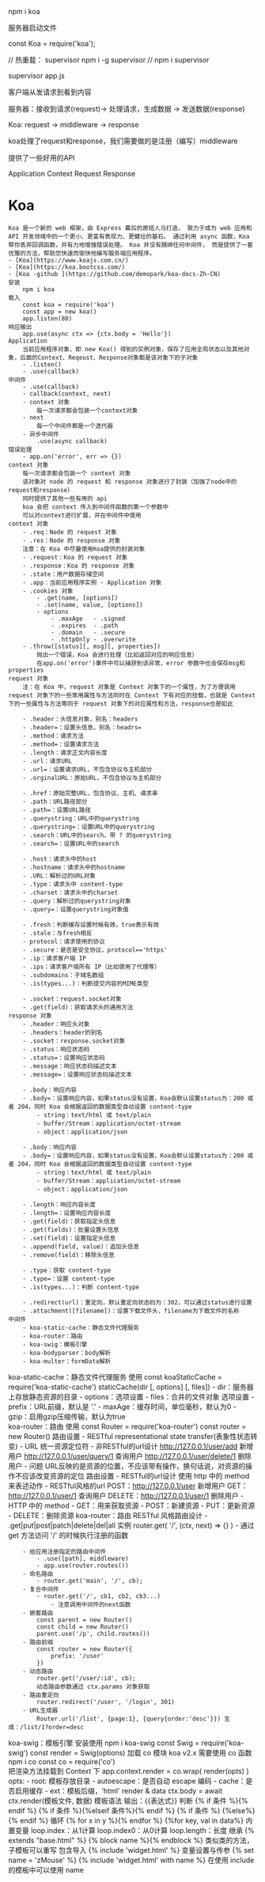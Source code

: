 npm i koa

服务器启动文件

const Koa = require('koa');

// 热重载：  supervisor
npm i -g supervisor
// npm i supervisor

supervisor app.js


客户端从发请求到看到内容

服务器：接收到请求(request)-> 处理请求，生成数据 -> 发送数据(response)

Koa: request -> middleware -> response

koa处理了request和response，我们需要做的是注册（编写）middleware

提供了一些好用的API

Application
    Context
        Request
        Response

# Koa
	Koa 是一个新的 web 框架，由 Express 幕后的原班人马打造， 致力于成为 web 应用和 API 开发领域中的一个更小、更富有表现力、更健壮的基石。 通过利用 async 函数，Koa 帮你丢弃回调函数，并有力地增强错误处理。 Koa 并没有捆绑任何中间件， 而是提供了一套优雅的方法，帮助您快速而愉快地编写服务端应用程序。
	- [Koa](https://www.koajs.com.cn/)
	- [Koa](https://koa.bootcss.com/)
	- [Koa -github ](https://github.com/demopark/koa-docs-Zh-CN)
    安装
		npm i koa
	载入
		const koa = require('koa')
		const app = new koa()
		app.listen(80)
	响应输出
		app.use(async ctx => {ctx.body = 'Hello'})
    Application
		当前应用程序对象，即 new Koa() 得到的实例对象，保存了应用全局状态以及其他对象，后面的Context、Reqeust、Response对象都是该对象下的子对象
		- .listen()
		- .use(callback)
    中间件
		- .use(callback)
		- callback(context, next)
		- context 对象
			每一次请求都会包装一个context对象
		- next
			每一个中间件都是一个迭代器
		- 异步中间件
			.use(async callback)    
    错误处理
		- app.on('error', err => {})
    context 对象
		每一次请求都会包装一个 context 对象
		该对象对 node 的 request 和 response 对象进行了封装（加强了node中的request和response）
		同时提供了其他一些有用的 api
		koa 会把 context 传入到中间件函数的第一个参数中
		可以对context进行扩展，并在中间件中使用
    context 对象
		- .req：Node 的 request 对象
		- .res：Node 的 response 对象
		注意：在 Koa 中尽量使用Koa提供的封装对象
		- .request：Koa 的 request 对象
		- .response：Koa 的 response 对象
		- .state：用户数据存储空间
		- .app：当前应用程序实例 - Application 对象
		- .cookies 对象
			- .get(name, [options])
			- .set(name, value, [options])
			- options
				- .maxAge	- .signed
				- .expires	- .path
				- .domain	- .secure
				- .httpOnly	- .overwrite
		- .throw([status][, msg][, properties])
			抛出一个错误，Koa 会进行处理（比如返回对应的响应信息）
			在app.on('error')事件中可以捕获到该异常，error 参数中也会保存msg和properties
    request 对象
		注：在 Koa 中，request 对象是 Context 对象下的一个属性，为了方便调用 request 对象下的一些常用属性与方法同时在 Context 下有对应的挂载，也就是 Context 下的一些属性与方法等同于 request 对象下的对应属性和方法，response也是如此
    
		- .header：头信息对象，别名：headers
		- .header=：设置头信息，别名：headrs=
		- .method：请求方法
		- .method=：设置请求方法
		- .length：请求正文内容长度
		- .url：请求URL
		- .url=：设置请求URL，不包含协议与主机部分
		- .orginalURL：原始URL，不包含协议与主机部分
    
		- .href：原始完整URL，包含协议、主机、请求串
		- .path：URL路径部分
		- .path=：设置URL路径
		- .querystring：URL中的querystring
		- .querystring=：设置URL中的querystring
		- .search：URL中的search，带 ? 的querystring
		- .search=：设置URL中的search
    
		- .host：请求头中的host
		- .hostname：请求头中的hostname
		- .URL：解析过的URL对象
		- .type：请求头中 content-type
		- .charset：请求头中的charset
		- .query：解析过的querystring对象
		- .query=：设置querystring对象值
    
		- .fresh：判断缓存设置时候有效，true表示有效
		- .stale：与fresh相反
		- protocol：请求使用的协议
		- .secure：是否是安全协议，protocol=='https'
		- .ip：请求客户端 IP
		- .ips：请求客户端所有 IP（比如使用了代理等）
		- .subdomains：子域名数组
		- .is(types...)：判断提交内容的MIME类型
    
		- .socket：request.socket对象
		- .get(field)：获取请求头的通用方法
    response 对象
		- .header：响应头对象
		- .headers：header的别名
		- .socket：response.socket对象
		- .status：响应状态码
		- .status=：设置响应状态码
		- .message：响应状态码描述文本
		- .message=：设置响应状态码描述文本
    
		- .body：响应内容
		- .body=：设置响应内容，如果status没有设置，Koa会默认设置status为：200 或者 204，同时 Koa 会根据返回的数据类型自动设置 content-type
			- string：text/html 或 text/plain
			- buffer/Stream：application/octet-stream
			- object：application/json
    
		- .body：响应内容
		- .body=：设置响应内容，如果status没有设置，Koa会默认设置status为：200 或者 204，同时 Koa 会根据返回的数据类型自动设置 content-type
			- string：text/html 或 text/plain
			- buffer/Stream：application/octet-stream
			- object：application/json
    
		- .length：响应内容长度
		- .length=：设置响应内容长度
		- .get(field)：获取指定头信息
		- .get(fields)：批量设置头信息
		- .set(field)：设置指定头信息
		- .append(field, value)：追加头信息
		- .remove(field)：移除头信息
    
		- .type：获取 content-type
		- .type=：设置 content-type
		- .is(types...)：判断 content-type
    
		- .redirect(url)：重定向，默认重定向状态码为：302，可以通过status进行设置
		- .attachment([filename])：设置下载文件头，filename为下载文件的名称
    中间件
		- koa-static-cache：静态文件代理服务
		- koa-router：路由
		- koa-swig：模板引擎
		- koa-bodyparser：body解析
		- koa-multer：formData解析

koa-static-cache：静态文件代理服务
	使用
		const koaStaticCache = require('koa-static-cache')
		staticCache(dir [, options] [, files])
			- dir：服务器上存放静态资源的目录
			- options：选项设置
			- files：合并的文件对象
    选项设置
		- prefix：URL前缀，默认是 '.'
		- maxAge：缓存时间，单位毫秒，默认为0
		- gzip：启用gzip压缩传输，默认为true        
koa-router：路由
	使用
		const Router = require('koa-router')
		const router = new Router()
    路由设置
		- RESTful
			representational state transfer(表象性状态转变)
		- URL
			统一资源定位符
    - 非RESTful的url设计
		http://127.0.0.1/user/add 新增用户
		http://127.0.0.1/user/query/1 查询用户
		http://127.0.0.1/user/delete/1 删除用户
	- 问题
		URL反映的是资源的位置，不应该带有操作，换句话说，对资源的操作不应该改变资源的定位
    路由设置
		- RESTful的url设计
			使用 http 中的 method 来表述动作
		- RESTful风格的url
			POST：http://127.0.0.1/user 新增用户
			GET：http://127.0.0.1/user/1 查询用户
			DELETE：http://127.0.0.1/user/1 删除用户
    - HTTP 中的 method
		- GET：用来获取资源
		- POST：新建资源
		- PUT：更新资源
		- DELETE：删除资源
koa-router：路由
	RESTful 风格路由设计
		- .get|put|post|patch|delete|del|all
	实例
		router.get( '/', (ctx, next) => {} )
		- 通过 get 方法访问 '/' 的时候执行注册的函数    

		- 给应用注册指定的路由中间件
			- .use([path], middleware)
			- app.use(router.routes())
		- 命名路由
			- router.get('main', '/', cb);
		- 复合中间件
			- router.get('/', cb1, cb2, cb3...)
				- 注意调用中间件的next函数
        - 嵌套路由
			const parent = new Router()
			const child = new Router()
			parent.use('/p', child.routes())
		- 路由前缀
			const router = new Router({
				prefix: '/user'
			})
        - 动态路由
			router.get('/user/:id', cb);
			动态路由参数通过 ctx.params 对象获取
		- 路由重定向
			router.redirect('/user', '/login', 301)
		- URL生成器
			Router.url('/list', {page:1}, {query{order:'desc'}}) 生成：/list/1?order=desc
koa-swig：模板引擎
	安装使用
		npm i koa-swig
		const Swig = require('koa-swig')
		const render = Swig(options)
	加载 co 模块
		koa v2.x 需要使用 co 函数
		npm i co
		const co = require('co')            
    把渲染方法挂载到 Context 下
		app.context.render = co.wrap( render(opts) )		opts:
			- root: 模板存放目录
			- autoescape：是否自动 escape 编码
			- cache：是否启用缓存
			- ext：模板后缀，'html'
    render & data
		ctx.body = await ctx.render(模板文件, 数据)
    模板语法
		输出：{{表达式}}
		判断
			{% if 条件 %}{% endif %}
			{% if 条件 %}{%elseif 条件%}{% endif %}
			{% if 条件 %} {%else%}{% endif %}
		循环
			{% for x in y %}{% endfor %}
			{%for key, val in data%}
			内置变量
				loop.index：从1计算
				loop.index0：从0计算
				loop.length：长度
		继承
			{% extends "base.html" %}
			{% block name %}{% endblock %}
				类似类的方法，子模板可以重写
        包含导入
			{% include 'widget.html' %}
		变量设置与传参
			{% set name = 'zMouse' %}
			{% include 'widget.html' with name %}
			在使用 include 的模板中可以使用 name


       